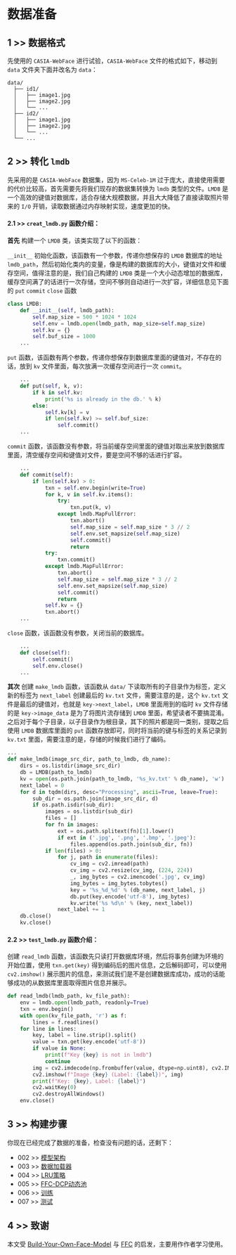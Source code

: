# 数据准备

## 1 >> 数据格式

先使用的 `CASIA-WebFace` 进行试验，`CASIA-WebFace` 文件的格式如下，移动到 `data` 文件夹下面并改名为 `data`：

```
data/
  ├── id1/
  │   ├── image1.jpg
  │   ├── image2.jpg
  │   └── ...
  ├── id2/
  │   ├── image1.jpg
  │   ├── image2.jpg
  │   └── ...
  └── ...
```

## 2 >> 转化 `lmdb`

先采用的是 `CASIA-WebFace` 数据集，因为 `MS-Celeb-1M` 过于庞大，直接使用需要的代价比较高，首先需要先将我们现存的数据集转换为 `lmdb` 类型的文件。`LMDB` 是一个高效的键值对数据库，适合存储大规模数据，并且大大降低了直接读取照片带来的 `I/O` 开销，读取数据通过内存映射实现，速度更加的快。

#### 2.1 >> `creat_lmdb.py` 函数介绍：

**首先** 构建一个 `LMDB` 类，该类实现了以下的函数：

`__init__` 初始化函数，该函数有一个参数，传递你想保存的 `LMDB` 数据库的地址 `lmdb_path`，然后初始化类内的变量，像是构建的数据库的大小，键值对文件和缓存空间，值得注意的是，我们自己构建的 `LMDB` 类是一个大小动态增加的数据库，缓存空间满了的话进行一次存储，空间不够则自动进行一次扩容，详细信息见下面的 `put` `commit` `close` 函数

```python
class LMDB:
    def __init__(self, lmdb_path):
        self.map_size = 500 * 1024 * 1024
        self.env = lmdb.open(lmdb_path, map_size=self.map_size)
        self.kv = {}
        self.buf_size = 1000
    ...
```

`put` 函数，该函数有两个参数，传递你想保存到数据库里面的键值对，不存在的话，放到 `kv` 文件里面，每次放满一次缓存空间进行一次 `commit`。

```python
    ...
    def put(self, k, v):
        if k in self.kv:
            print('%s is already in the db.' % k)
        else:
            self.kv[k] = v
            if len(self.kv) >= self.buf_size:
                self.commit()
    ...
```

`commit` 函数，该函数没有参数，将当前缓存空间里面的键值对取出来放到数据库里面，清空缓存空间和键值对文件，要是空间不够的话进行扩容。

```python
    ...
    def commit(self):
        if len(self.kv) > 0:
            txn = self.env.begin(write=True)
            for k, v in self.kv.items():
                try:
                    txn.put(k, v)
                except lmdb.MapFullError:
                    txn.abort()
                    self.map_size = self.map_size * 3 // 2
                    self.env.set_mapsize(self.map_size)
                    self.commit()
                    return
            try:
                txn.commit()
            except lmdb.MapFullError:
                txn.abort()
                self.map_size = self.map_size * 3 // 2
                self.env.set_mapsize(self.map_size)
                self.commit()
                return
            self.kv = {}
            txn.abort()
    ...
```

`close` 函数，该函数没有参数，关闭当前的数据库。

```python
    ...
    def close(self):
        self.commit()
        self.env.close()
    ...
```

**其次** 创建 `make_lmdb` 函数，该函数从 `data/` 下读取所有的子目录作为标签，定义新的标签为 `next_label` 创建最后的 `kv.txt` 文件，需要注意的是，这个 `kv.txt` 文件是最后的键值对，也就是 `key->next_label`，`LMDB` 里面用到的临时 `kv` 文件存储的是 `key->image_data` 是为了将图片流存储到 `LMDB` 里面，希望读者不要搞混淆。之后对于每个子目录，以子目录作为根目录，其下的照片都是同一类别，提取之后使用 `LMDB` 数据库里面的 `put` 函数存放即可，同时将当前的键与标签的关系记录到 `kv.txt` 里面，需要注意的是，存储的时候我们进行了编码。

```python
...
def make_lmdb(image_src_dir, path_to_lmdb, db_name):
    dirs = os.listdir(image_src_dir)
    db = LMDB(path_to_lmdb)
    kv = open(os.path.join(path_to_lmdb, '%s_kv.txt' % db_name), 'w')
    next_label = 0
    for d in tqdm(dirs, desc="Processing", ascii=True, leave=True):
        sub_dir = os.path.join(image_src_dir, d)
        if os.path.isdir(sub_dir):
            images = os.listdir(sub_dir)
            files = []
            for fn in images:
                ext = os.path.splitext(fn)[1].lower()
                if ext in ('.jpg', '.png', '.bmp', '.jpeg'):
                    files.append(os.path.join(sub_dir, fn))
            if len(files) > 0:
                for j, path in enumerate(files):
                    cv_img = cv2.imread(path)
                    cv_img = cv2.resize(cv_img, (224, 224))
                    _, img_bytes = cv2.imencode('.jpg', cv_img)
                    img_bytes = img_bytes.tobytes()
                    key = '%s_%d_%d' % (db_name, next_label, j)
                    db.put(key.encode('utf-8'), img_bytes)
                    kv.write('%s %d\n' % (key, next_label))
                next_label += 1
    db.close()
    kv.close()
```
#### 2.2 >> `test_lmdb.py` 函数介绍：

创建 `read_lmdb` 函数，该函数先只读打开数据库环境，然后将事务创建为环境的开始位置，使用 `txn.get(key)` 得到编码后的图片信息，之后解码即可，可以使用 `cv2.imshow()` 展示图片的信息，来测试我们是不是创建数据库成功，成功的话能够成功的从数据库里面取得图片信息并展示。

```python
def read_lmdb(lmdb_path, kv_file_path):
    env = lmdb.open(lmdb_path, readonly=True)
    txn = env.begin()
    with open(kv_file_path, 'r') as f:
        lines = f.readlines()
    for line in lines:
        key, label = line.strip().split()
        value = txn.get(key.encode('utf-8'))
        if value is None:
            print(f"Key {key} is not in lmdb")
            continue
        img = cv2.imdecode(np.frombuffer(value, dtype=np.uint8), cv2.IMREAD_COLOR)
        cv2.imshow(f"Image {key} (Label: {label})", img)
        print(f"Key: {key}, Label: {label}")
        cv2.waitKey(0)
        cv2.destroyAllWindows()
    env.close()
```

## 3 >> 构建步骤

你现在已经完成了数据的准备，检查没有问题的话，还剩下：

- 002 >> [模型架构](https://github.com/sqnkkang/Very-Large-Scale-Face-Recognition/blob/master/recognition/model.md)
- 003 >> [数据加载器](https://github.com/sqnkkang/Very-Large-Scale-Face-Recognition/blob/master/recognition/dataloader.md)
- 004 >> [LRU策略](https://github.com/sqnkkang/Very-Large-Scale-Face-Recognition/blob/master/recognition/lru.md)
- 005 >> [FFC-DCP动态池](https://github.com/sqnkkang/Very-Large-Scale-Face-Recognition/blob/master/recognition/ffc_dcp.md)
- 006 >> [训练](https://github.com/sqnkkang/Very-Large-Scale-Face-Recognition/blob/master/recognition/train.md)
- 007 >> [测试](https://github.com/sqnkkang/Very-Large-Scale-Face-Recognition/blob/master/recognition/test.md)

## 4 >> 致谢

本文受 [Build-Your-Own-Face-Model](https://github.com/siriusdemon/Build-Your-Own-Face-Model/) 与 [FFC](https://github.com/tiandunx/FFC/) 的启发，主要用作作者学习使用。
